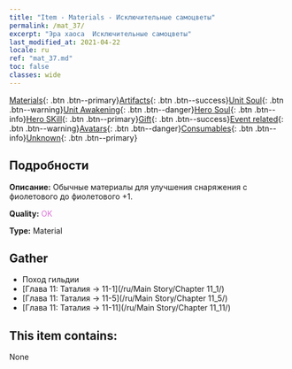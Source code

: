 ```yaml
---
title: "Item - Materials - Исключительные самоцветы"
permalink: /mat_37/
excerpt: "Эра хаоса  Исключительные самоцветы"
last_modified_at: 2021-04-22
locale: ru
ref: "mat_37.md"
toc: false
classes: wide
---
```

 [Materials](/ItemsRU/){: .btn .btn--primary}[Artifacts](/ItemsRU/Artifacts/){: .btn .btn--success}[Unit Soul](/ItemsRU/UnitSoul/){: .btn .btn--warning}[Unit Awakening](/ItemsRU/UnitAwakening/){: .btn .btn--danger}[Hero Soul](/ItemsRU/HeroSoul/){: .btn .btn--info}[Hero SKill](/ItemsRU/HeroSkill/){: .btn .btn--primary}[Gift](/ItemsRU/Gift/){: .btn .btn--success}[Event related](/ItemsRU/Events/){: .btn .btn--warning}[Avatars](/ItemsRU/Avatars/){: .btn .btn--danger}[Consumables](/ItemsRU/Consumables/){: .btn .btn--info}[Unknown](/ItemsRU/Unknown/){: .btn .btn--primary}

## Подробности
 **Описание:** Обычные материалы для улучшения снаряжения c фиолетового до фиолетового +1.

 **Quality:** <span style="color: #DA70D6">OK</span>

 **Type:** Material

## Gather

*    Поход гильдии 
*    [Глава 11: Таталия -> 11-1](/ru/Main Story/Chapter 11_1/) 
*    [Глава 11: Таталия -> 11-5](/ru/Main Story/Chapter 11_5/) 
*    [Глава 11: Таталия -> 11-11](/ru/Main Story/Chapter 11_11/) 

## This item contains:

  None

